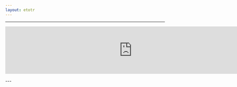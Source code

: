 ```yaml
---
layout: etotr
---
```

---
<p id="top"><iframe src="https://docs.google.com/gview?url={{ site.etotr_url }}/2018/TOTR_2018_07.pdf&embedded=true" width="800" height="auto" frameborder="0" allowfullscreen="true" mozallowfullscreen="true" webkitallowfullscreen="true"></iframe></p>
---
